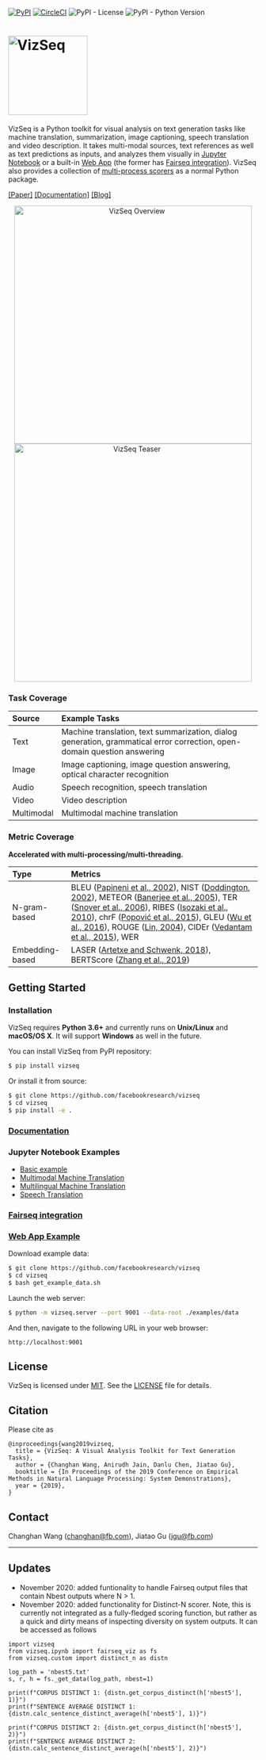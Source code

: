 [![PyPI](https://img.shields.io/pypi/v/vizseq?style=flat-square)](https://pypi.org/project/vizseq/)
[![CircleCI](https://img.shields.io/circleci/build/github/facebookresearch/vizseq?style=flat-square)](https://circleci.com/gh/facebookresearch/vizseq)
![PyPI - License](https://img.shields.io/pypi/l/vizseq?style=flat-square)
![PyPI - Python Version](https://img.shields.io/pypi/pyversions/vizseq?style=flat-square)

# <img src="logo.png" alt="VizSeq" width="160">
VizSeq is a Python toolkit for visual analysis on text generation tasks like machine translation, summarization,
image captioning, speech translation and video description. It takes multi-modal sources,
text references as well as text predictions as inputs, and analyzes them visually
in [Jupyter Notebook](https://facebookresearch.github.io/vizseq/docs/getting_started/ipynb_example) or a
built-in [Web App](https://facebookresearch.github.io/vizseq/docs/getting_started/web_app_example)
(the former has [Fairseq integration](https://facebookresearch.github.io/vizseq/docs/getting_started/fairseq_example)).
VizSeq also provides a collection of [multi-process scorers](https://facebookresearch.github.io/vizseq/docs/features/metrics) as
a normal Python package.

[[Paper]](https://arxiv.org/pdf/1909.05424.pdf)
[[Documentation]](https://facebookresearch.github.io/vizseq)
[[Blog]](https://ai.facebook.com/blog/vizseq-a-visual-analysis-toolkit-for-accelerating-text-generation-research)

<p align="center">
<img src="overview.png" alt="VizSeq Overview" width="480">
<img src="teaser.gif" alt="VizSeq Teaser" width="480">
</p>

### Task Coverage

| Source | Example Tasks |
| :--- | :--- |
| Text | Machine translation, text summarization, dialog generation, grammatical error correction, open-domain question answering |
| Image | Image captioning, image question answering, optical character recognition                                                |
| Audio | Speech recognition, speech translation                                                                                   |
| Video | Video description                                                                                                        |
| Multimodal | Multimodal machine translation

### Metric Coverage
**Accelerated with multi-processing/multi-threading.**

| Type | Metrics |
| :--- | :--- |
| N-gram-based | BLEU ([Papineni et al., 2002](https://www.aclweb.org/anthology/P02-1040)), NIST ([Doddington, 2002](http://www.mt-archive.info/HLT-2002-Doddington.pdf)), METEOR ([Banerjee et al., 2005](https://www.aclweb.org/anthology/W05-0909)), TER ([Snover et al., 2006](http://mt-archive.info/AMTA-2006-Snover.pdf)), RIBES ([Isozaki et al., 2010](https://www.aclweb.org/anthology/D10-1092)), chrF ([Popović et al., 2015](https://www.aclweb.org/anthology/W15-3049)), GLEU ([Wu et al., 2016](https://arxiv.org/pdf/1609.08144.pdf)), ROUGE ([Lin, 2004](https://www.aclweb.org/anthology/W04-1013)), CIDEr ([Vedantam et al., 2015](https://www.cv-foundation.org/openaccess/content_cvpr_2015/papers/Vedantam_CIDEr_Consensus-Based_Image_2015_CVPR_paper.pdf)), WER |
| Embedding-based | LASER ([Artetxe and Schwenk, 2018](https://arxiv.org/pdf/1812.10464.pdf)), BERTScore ([Zhang et al., 2019](https://arxiv.org/pdf/1904.09675.pdf)) |


## Getting Started

### Installation
VizSeq requires **Python 3.6+** and currently runs on **Unix/Linux** and **macOS/OS X**. It will support **Windows** as well in the future.

You can install VizSeq from PyPI repository:
```bash
$ pip install vizseq
```

Or install it from source:
```bash
$ git clone https://github.com/facebookresearch/vizseq
$ cd vizseq
$ pip install -e .
```

### [Documentation](https://facebookresearch.github.io/vizseq)

### Jupyter Notebook Examples
- [Basic example](https://facebookresearch.github.io/vizseq/docs/getting_started/ipynb_example)
- [Multimodal Machine Translation](examples/multimodal_machine_translation.ipynb)
- [Multilingual Machine Translation](examples/multilingual_machine_translation.ipynb)
- [Speech Translation](examples/speech_translation.ipynb)

### [Fairseq integration](https://facebookresearch.github.io/vizseq/docs/getting_started/fairseq_example)

### [Web App Example](https://facebookresearch.github.io/vizseq/docs/getting_started/web_app_example)
Download example data:
```bash
$ git clone https://github.com/facebookresearch/vizseq
$ cd vizseq
$ bash get_example_data.sh
```
Launch the web server:
```bash
$ python -m vizseq.server --port 9001 --data-root ./examples/data
```
And then, navigate to the following URL in your web browser:
```text
http://localhost:9001
```

## License
VizSeq is licensed under [MIT](https://github.com/facebookresearch/vizseq/blob/master/LICENSE). See the [LICENSE](https://github.com/facebookresearch/vizseq/blob/master/LICENSE) file for details.

## Citation
Please cite as
```
@inproceedings{wang2019vizseq,
  title = {VizSeq: A Visual Analysis Toolkit for Text Generation Tasks},
  author = {Changhan Wang, Anirudh Jain, Danlu Chen, Jiatao Gu},
  booktitle = {In Proceedings of the 2019 Conference on Empirical Methods in Natural Language Processing: System Demonstrations},
  year = {2019},
}
```

## Contact
Changhan Wang ([changhan@fb.com](mailto:changhan@fb.com)), Jiatao Gu ([jgu@fb.com](mailto:jgu@fb.com))


---

## Updates

- November 2020: added funtionality to handle Fairseq output files that contain Nbest outputs where N > 1.
- November 2020: added functionality for Distinct-N scorer. Note, this is currently not integrated as a fully-fledged scoring function, but rather as a quick and dirty means of inspecting diversity on system outputs. It can be accessed as follows

```
import vizseq
from vizseq.ipynb import fairseq_viz as fs
from vizseq.custom import distinct_n as distn

log_path = 'nbest5.txt'
s, r, h = fs._get_data(log_path, nbest=1)

print(f"CORPUS DISTINCT 1: {distn.get_corpus_distinct(h['nbest5'], 1)}")
print(f"SENTENCE AVERAGE DISTINCT 1: {distn.calc_sentence_distinct_average(h['nbest5'], 1)}")

print(f"CORPUS DISTINCT 2: {distn.get_corpus_distinct(h['nbest5'], 2)}")
print(f"SENTENCE AVERAGE DISTINCT 2: {distn.calc_sentence_distinct_average(h['nbest5'], 2)}")
```
